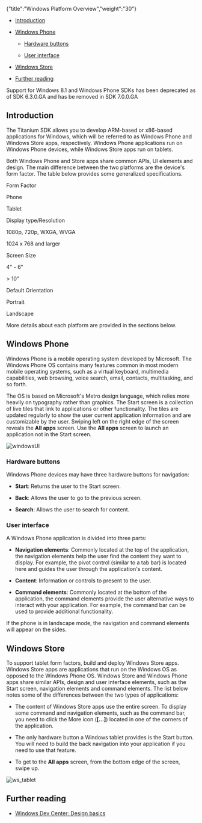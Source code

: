 {"title":"Windows Platform Overview","weight":"30"} 

*   [Introduction](#Introduction)
    
*   [Windows Phone](#WindowsPhone)
    
    *   [Hardware buttons](#Hardwarebuttons)
        
    *   [User interface](#Userinterface)
        
*   [Windows Store](#WindowsStore)
    
*   [Further reading](#Furtherreading)
    

Support for Windows 8.1 and Windows Phone SDKs has been deprecated as of SDK 6.3.0.GA and has be removed in SDK 7.0.0.GA

## Introduction

The Titanium SDK allows you to develop ARM-based or x86-based applications for Windows, which will be referred to as Windows Phone and Windows Store apps, respectively. Windows Phone applications run on Windows Phone devices, while Windows Store apps run on tablets.

Both Windows Phone and Store apps share common APIs, UI elements and design. The main difference between the two platforms are the device's form factor. The table below provides some generalized specifications.

Form Factor

Phone

Tablet

Display type/Resolution

1080p, 720p, WXGA, WVGA

1024 x 768 and larger

Screen Size

4" - 6"

\> 10"

Default Orientation

Portrait

Landscape

More details about each platform are provided in the sections below.

## Windows Phone

Windows Phone is a mobile operating system developed by Microsoft. The Windows Phone OS contains many features common in most modern mobile operating systems, such as a virtual keyboard, multimedia capabilities, web browsing, voice search, email, contacts, multitasking, and so forth.

The OS is based on Microsoft's Metro design language, which relies more heavily on typography rather than graphics. The Start screen is a collection of live tiles that link to applications or other functionality. The tiles are updated regularly to show the user current application information and are customizable by the user. Swiping left on the right edge of the screen reveals the **All apps** screen. Use the **All apps** screen to launch an application not in the Start screen.

![windowsUI](/Images/appc/download/attachments/43308580/windowsUI.png)

### Hardware buttons

Windows Phone devices may have three hardware buttons for navigation:

*   **Start**: Returns the user to the Start screen.
    
*   **Back**: Allows the user to go to the previous screen.
    
*   **Search**: Allows the user to search for content.
    

### User interface

A Windows Phone application is divided into three parts:

*   **Navigation elements**: Commonly located at the top of the application, the navigation elements help the user find the content they want to display. For example, the pivot control (similar to a tab bar) is located here and guides the user through the application's content.
    
*   **Content**: Information or controls to present to the user.
    
*   **Command elements**: Commonly located at the bottom of the application, the command elements provide the user alternative ways to interact with your application. For example, the command bar can be used to provide additional functionality.
    

If the phone is in landscape mode, the navigation and command elements will appear on the sides.

## Windows Store

To support tablet form factors, build and deploy Windows Store apps. Windows Store apps are applications that run on the Windows OS as opposed to the Windows Phone OS. Windows Store and Windows Phone apps share similar APIs, design and user interface elements, such as the Start screen, navigation elements and command elements. The list below notes some of the differences between the two types of applications:

*   The content of Windows Store apps use the entire screen. To display some command and navigation elements, such as the command bar, you need to click the More icon (**\[...\]**) located in one of the corners of the application.
    
*   The only hardware button a Windows tablet provides is the Start button. You will need to build the back navigation into your application if you need to use that feature.
    
*   To get to the **All apps** screen, from the bottom edge of the screen, swipe up.
    

![ws_tablet](/Images/appc/download/attachments/43308580/ws_tablet.png)

## Further reading

*   [Windows Dev Center: Design basics](https://dev.windows.com/en-us/design/design-basics)